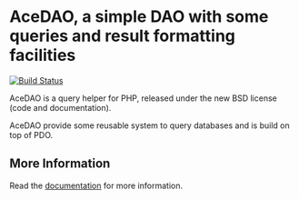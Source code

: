 AceDAO, a simple DAO with some queries and result formatting facilities
=======================================================================

[![Build Status](https://travis-ci.org/karamsoff/acedao.png)](https://travis-ci.org/karamsoff/acedao)

AceDAO is a query helper for PHP, released under the new BSD license (code
and documentation).

AceDAO provide some reusable system to query databases and is build on top of PDO.

More Information
----------------

Read the [documentation][1] for more information.

[1]: http://acedao.voilab.org/documentation
